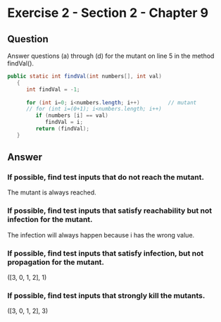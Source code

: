 # Exercise 2 - Section 2 - Chapter 9

## Question
Answer questions (a) through (d) for the mutant on line 5 in the method findVal().

```java
public static int findVal(int numbers[], int val)       
   {                                                       
      int findVal = -1;                                    
                                                        
      for (int i=0; i<numbers.length; i++)         // mutant        
      // for (int i=(0+1); i<numbers.length; i++)  
         if (numbers [i] == val)                         
            findVal = i;                                  
         return (findVal);                                    
   }
```

## Answer

### If possible, find test inputs that do not reach the mutant.
The mutant is always reached.

### If possible, find test inputs that satisfy reachability but not infection for the mutant.
The infection will always happen because i has the wrong value.

### If possible, find test inputs that satisfy infection, but not propagation for the mutant.
([3, 0, 1, 2], 1)

### If possible, find test inputs that strongly kill the mutants.
([3, 0, 1, 2], 3)